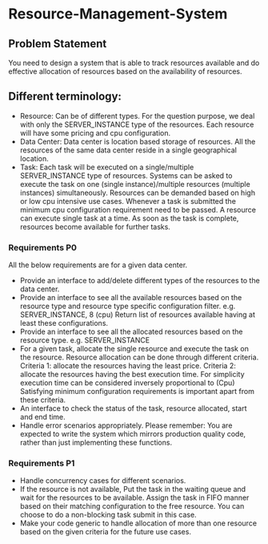 # Resource-Management-System

## Problem Statement
You need to design a system that is able to track resources available and do effective allocation of resources based on the availability of resources.
## Different terminology:
- Resource: Can be of different types. For the question purpose, we deal with only the SERVER_INSTANCE type of the resources. Each resource will have some pricing and cpu configuration.
- Data Center: Data center is location based storage of resources. All the resources of the same data center reside in a single geographical location.
- Task: Each task will be executed on a single/multiple SERVER_INSTANCE type of resources. Systems can be asked to execute the task on one (single instance)/multiple resources (multiple instances) simultaneously. Resources can be demanded based on high or low cpu intensive use cases. Whenever a task is submitted the minimum cpu configuration requirement need to be passed. A resource can execute single task at a time. As soon as the task is complete, resources become available for further tasks.

### Requirements P0
All the below requirements are for a given data center.

- Provide an interface to add/delete different types of the resources to the data center.
- Provide an interface to see all the available resources based on the resource type and resource type specific configuration filter.
e.g. SERVER_INSTANCE, 8 (cpu)
Return list of resources available having at least these configurations.
- Provide an interface to see all the allocated resources based on the resource type.
e.g. SERVER_INSTANCE
- For a given task, allocate the single resource and execute the task on the resource.
Resource allocation can be done through different criteria.
Criteria 1: allocate the resources having the least price.
Criteria 2: allocate the resources having the best execution time.
For simplicity execution time can be considered inversely proportional to (Cpu)
Satisfying minimum configuration requirements is important apart from these criteria.
- An interface to check the status of the task, resource allocated, start and end time.
- Handle error scenarios appropriately.
Please remember: You are expected to write the system which mirrors production quality code, rather than just implementing these functions.
### Requirements P1
- Handle concurrency cases for different scenarios.
- If the resource is not available, Put the task in the waiting queue and wait for the resources to be available. Assign the task in FIFO manner based on their matching configuration to the free resource. You can choose to do a non-blocking task submit in this case.
- Make your code generic to handle allocation of more than one resource based on the given criteria for the future use cases.
